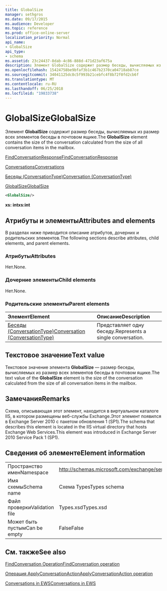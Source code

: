 ```yaml
---
title: GlobalSize
manager: sethgros
ms.date: 09/17/2015
ms.audience: Developer
ms.topic: reference
ms.prod: office-online-server
localization_priority: Normal
api_name:
- GlobalSize
api_type:
- schema
ms.assetid: 23c24437-8dab-4c86-888d-471d23af675a
description: Элемент GlobalSize содержит размер беседы, вычисляемых из размер всех элементов беседы в почтовом ящике.
ms.openlocfilehash: 15424758be9bfaf3b1c467b2370ca04718ab87ce
ms.sourcegitcommit: 34041125dc8c5f993b21cebfc4f8b72f0fd2cb6f
ms.translationtype: MT
ms.contentlocale: ru-RU
ms.lasthandoff: 06/25/2018
ms.locfileid: "19833738"
---
```

# <a name="globalsize"></a><span data-ttu-id="9cde4-103">GlobalSize</span><span class="sxs-lookup"><span data-stu-id="9cde4-103">GlobalSize</span></span>

<span data-ttu-id="9cde4-104">Элемент **GlobalSize** содержит размер беседы, вычисляемых из размер всех элементов беседы в почтовом ящике.</span><span class="sxs-lookup"><span data-stu-id="9cde4-104">The **GlobalSize** element contains the size of the conversation calculated from the size of all conversation items in the mailbox.</span></span> 
  
[<span data-ttu-id="9cde4-105">FindConversationResponse</span><span class="sxs-lookup"><span data-stu-id="9cde4-105">FindConversationResponse</span></span>](findconversationresponse.md)
  
[<span data-ttu-id="9cde4-106">Conversations</span><span class="sxs-lookup"><span data-stu-id="9cde4-106">Conversations</span></span>](conversations-ex15websvcsotherref.md)
  
[<span data-ttu-id="9cde4-107">Беседы (ConversationType)</span><span class="sxs-lookup"><span data-stu-id="9cde4-107">Conversation (ConversationType)</span></span>](conversation-conversationtype.md)
  
[<span data-ttu-id="9cde4-108">GlobalSize</span><span class="sxs-lookup"><span data-stu-id="9cde4-108">GlobalSize</span></span>](globalsize.md)
  
```XML
<GlobalSize/>
```

 <span data-ttu-id="9cde4-109">**xs: int**</span><span class="sxs-lookup"><span data-stu-id="9cde4-109">**xs:int**</span></span>
## <a name="attributes-and-elements"></a><span data-ttu-id="9cde4-110">Атрибуты и элементы</span><span class="sxs-lookup"><span data-stu-id="9cde4-110">Attributes and elements</span></span>

<span data-ttu-id="9cde4-111">В разделах ниже приводится описание атрибутов, дочерних и родительских элементов.</span><span class="sxs-lookup"><span data-stu-id="9cde4-111">The following sections describe attributes, child elements, and parent elements.</span></span>
  
### <a name="attributes"></a><span data-ttu-id="9cde4-112">Атрибуты</span><span class="sxs-lookup"><span data-stu-id="9cde4-112">Attributes</span></span>

<span data-ttu-id="9cde4-113">Нет.</span><span class="sxs-lookup"><span data-stu-id="9cde4-113">None.</span></span>
  
### <a name="child-elements"></a><span data-ttu-id="9cde4-114">Дочерние элементы</span><span class="sxs-lookup"><span data-stu-id="9cde4-114">Child elements</span></span>

<span data-ttu-id="9cde4-115">Нет.</span><span class="sxs-lookup"><span data-stu-id="9cde4-115">None.</span></span>
  
### <a name="parent-elements"></a><span data-ttu-id="9cde4-116">Родительские элементы</span><span class="sxs-lookup"><span data-stu-id="9cde4-116">Parent elements</span></span>

|<span data-ttu-id="9cde4-117">**Элемент**</span><span class="sxs-lookup"><span data-stu-id="9cde4-117">**Element**</span></span>|<span data-ttu-id="9cde4-118">**Описание**</span><span class="sxs-lookup"><span data-stu-id="9cde4-118">**Description**</span></span>|
|:-----|:-----|
|[<span data-ttu-id="9cde4-119">Беседы (ConversationType)</span><span class="sxs-lookup"><span data-stu-id="9cde4-119">Conversation (ConversationType)</span></span>](conversation-conversationtype.md) <br/> |<span data-ttu-id="9cde4-120">Представляет одну беседу.</span><span class="sxs-lookup"><span data-stu-id="9cde4-120">Represents a single conversation.</span></span>  <br/> |
   
## <a name="text-value"></a><span data-ttu-id="9cde4-121">Текстовое значение</span><span class="sxs-lookup"><span data-stu-id="9cde4-121">Text value</span></span>

<span data-ttu-id="9cde4-122">Текстовое значение элемента **GlobalSize** — размер беседы, вычисляемых из размер всех элементов беседы в почтовом ящике.</span><span class="sxs-lookup"><span data-stu-id="9cde4-122">The text value of the **GlobalSize** element is the size of the conversation calculated from the size of all conversation items in the mailbox.</span></span> 
  
## <a name="remarks"></a><span data-ttu-id="9cde4-123">Замечания</span><span class="sxs-lookup"><span data-stu-id="9cde4-123">Remarks</span></span>

<span data-ttu-id="9cde4-124">Схема, описывающая этот элемент, находится в виртуальном каталоге IIS, в котором размещены веб-службы Exchange.Этот элемент появился в Exchange Server 2010 с пакетом обновления 1 (SP1).</span><span class="sxs-lookup"><span data-stu-id="9cde4-124">The schema that describes this element is located in the IIS virtual directory that hosts Exchange Web Services.This element was introduced in Exchange Server 2010 Service Pack 1 (SP1).</span></span>
  
## <a name="element-information"></a><span data-ttu-id="9cde4-125">Сведения об элементе</span><span class="sxs-lookup"><span data-stu-id="9cde4-125">Element information</span></span>

|||
|:-----|:-----|
|<span data-ttu-id="9cde4-126">Пространство имен</span><span class="sxs-lookup"><span data-stu-id="9cde4-126">Namespace</span></span>  <br/> |http://schemas.microsoft.com/exchange/services/2006/types  <br/> |
|<span data-ttu-id="9cde4-127">Имя схемы</span><span class="sxs-lookup"><span data-stu-id="9cde4-127">Schema name</span></span>  <br/> |<span data-ttu-id="9cde4-128">Схема Types</span><span class="sxs-lookup"><span data-stu-id="9cde4-128">Types schema</span></span>  <br/> |
|<span data-ttu-id="9cde4-129">Файл проверки</span><span class="sxs-lookup"><span data-stu-id="9cde4-129">Validation file</span></span>  <br/> |<span data-ttu-id="9cde4-130">Types.xsd</span><span class="sxs-lookup"><span data-stu-id="9cde4-130">Types.xsd</span></span>  <br/> |
|<span data-ttu-id="9cde4-131">Может быть пустым</span><span class="sxs-lookup"><span data-stu-id="9cde4-131">Can be empty</span></span>  <br/> |<span data-ttu-id="9cde4-132">False</span><span class="sxs-lookup"><span data-stu-id="9cde4-132">False</span></span>  <br/> |
   
## <a name="see-also"></a><span data-ttu-id="9cde4-133">См. также</span><span class="sxs-lookup"><span data-stu-id="9cde4-133">See also</span></span>



[<span data-ttu-id="9cde4-134">FindConversation Operation</span><span class="sxs-lookup"><span data-stu-id="9cde4-134">FindConversation operation</span></span>](findconversation-operation.md)
  
[<span data-ttu-id="9cde4-135">Операция ApplyConversationAction</span><span class="sxs-lookup"><span data-stu-id="9cde4-135">ApplyConversationAction operation</span></span>](applyconversationaction-operation.md)


[<span data-ttu-id="9cde4-136">Conversations in EWS</span><span class="sxs-lookup"><span data-stu-id="9cde4-136">Conversations in EWS</span></span>](http://msdn.microsoft.com/library/91e64629-db6c-4c94-9dcb-d386232e8467%28Office.15%29.aspx)

